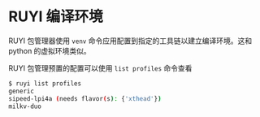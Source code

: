 # RUYI 编译环境

RUYI 包管理器使用 ``venv`` 命令应用配置到指定的工具链以建立编译环境。这和 python 的虚拟环境类似。

RUYI 包管理预置的配置可以使用 ``list profiles`` 命令查看

```bash
$ ruyi list profiles
generic
sipeed-lpi4a (needs flavor(s): {'xthead'})
milkv-duo
```
